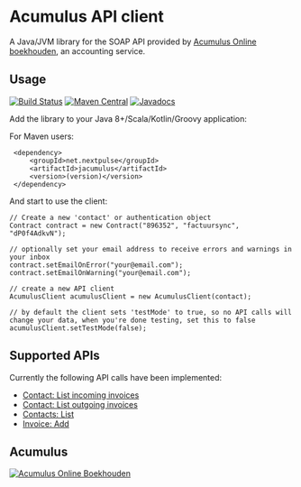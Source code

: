 # Acumulus API client

A Java/JVM library for the SOAP API provided by [Acumulus Online boekhouden](https://www.siel.nl/), an accounting service. 


## Usage

[![Build Status](https://travis-ci.org/yholkamp/jacumulus.svg)](https://travis-ci.org/yholkamp/jacumulus)
[![Maven Central](https://maven-badges.herokuapp.com/maven-central/net.nextpulse/jacumulus/badge.svg)](https://maven-badges.herokuapp.com/maven-central/net.nextpulse/jacumulus/)
[![Javadocs](http://www.javadoc.io/badge/net.nextpulse/jacumulus.svg)](http://www.javadoc.io/doc/net.nextpulse/jacumulus) 

Add the library to your Java 8+/Scala/Kotlin/Groovy application:
     
For Maven users:

     <dependency>
         <groupId>net.nextpulse</groupId>
         <artifactId>jacumulus</artifactId>
         <version>(version)</version>
     </dependency>

And start to use the client:

    // Create a new 'contact' or authentication object
    Contract contract = new Contract("896352", "factuursync", "dP0f4AdkvN");
    
    // optionally set your email address to receive errors and warnings in your inbox
    contract.setEmailOnError("your@email.com");
    contract.setEmailOnWarning("your@email.com");

    // create a new API client
    AcumulusClient acumulusClient = new AcumulusClient(contact);
    
    // by default the client sets 'testMode' to true, so no API calls will change your data, when you're done testing, set this to false
    acumulusClient.setTestMode(false);


## Supported APIs

Currently the following API calls have been implemented:

* [Contact: List incoming invoices](https://apidoc.sielsystems.nl/content/contact-list-incoming-invoices)
* [Contact: List outgoing invoices](https://apidoc.sielsystems.nl/content/contact-list-outgoing-invoices)
* [Contacts: List](https://apidoc.sielsystems.nl/content/contacts-list-contacts)
* [Invoice: Add](https://apidoc.sielsystems.nl/content/invoice-add)


## Acumulus

[![Acumulus Online Boekhouden](https://www.sielsystems.nl/acumulus/images/affiliates/acumulus_200_56.jpg)](https://www.sielsystems.nl/acumulus/redirect.php?id=121220)